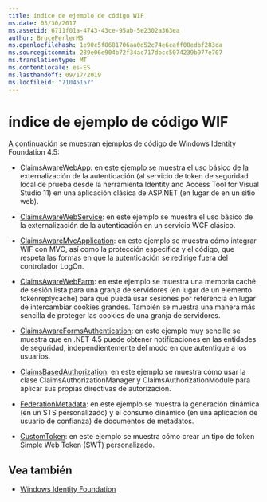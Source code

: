 ```yaml
---
title: índice de ejemplo de código WIF
ms.date: 03/30/2017
ms.assetid: 6711f01a-4743-43ce-95ab-5e2302a363ea
author: BrucePerlerMS
ms.openlocfilehash: 1e90c5f8681706aa0d52c74e6caff08edbf283da
ms.sourcegitcommit: 289e06e904b72f34ac717dbcc5074239b977e707
ms.translationtype: MT
ms.contentlocale: es-ES
ms.lasthandoff: 09/17/2019
ms.locfileid: "71045157"
---
```

# <a name="wif-code-sample-index"></a>índice de ejemplo de código WIF

A continuación se muestran ejemplos de código de Windows Identity Foundation 4.5:

- [ClaimsAwareWebApp](https://go.microsoft.com/fwlink/?LinkID=248405): en este ejemplo se muestra el uso básico de la externalización de la autenticación (al servicio de token de seguridad local de prueba desde la herramienta Identity and Access Tool for Visual Studio 11) en una aplicación clásica de ASP.NET (en lugar de en un sitio web).

- [ClaimsAwareWebService](https://go.microsoft.com/fwlink/?LinkID=248406): en este ejemplo se muestra el uso básico de la externalización de la autenticación en un servicio WCF clásico.

- [ClaimsAwareMvcApplication](https://go.microsoft.com/fwlink/?LinkID=248407): en este ejemplo se muestra cómo integrar WIF con MVC, así como la protección específica y el código, que respeta las formas en que la autenticación se redirige fuera del controlador LogOn.

- [ClaimsAwareWebFarm](https://go.microsoft.com/fwlink/?LinkID=248408): en este ejemplo se muestra una memoria caché de sesión lista para una granja de servidores (en lugar de un elemento tokenreplycache) para que pueda usar sesiones por referencia en lugar de intercambiar cookies grandes. También se muestra una manera más sencilla de proteger las cookies de una granja de servidores.

- [ClaimsAwareFormsAuthentication](https://go.microsoft.com/fwlink/?LinkID=248409): en este ejemplo muy sencillo se muestra que en .NET 4.5 puede obtener notificaciones en las entidades de seguridad, independientemente del modo en que autentique a los usuarios.

- [ClaimsBasedAuthorization](https://go.microsoft.com/fwlink/?LinkID=248410): en este ejemplo se muestra cómo usar la clase ClaimsAuthorizationManager y ClaimsAuthorizationModule para aplicar sus propias directivas de autorización.

- [FederationMetadata](https://go.microsoft.com/fwlink/?LinkID=248411): en este ejemplo se muestra la generación dinámica (en un STS personalizado) y el consumo dinámico (en una aplicación de usuario de confianza) de documentos de metadatos.

- [CustomToken](https://go.microsoft.com/fwlink/?LinkID=248412): en este ejemplo se muestra cómo crear un tipo de token Simple Web Token (SWT) personalizado.

## <a name="see-also"></a>Vea también

- [Windows Identity Foundation](index.md)
